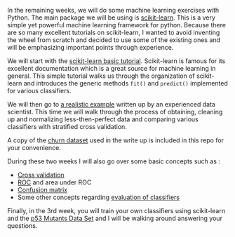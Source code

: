 In the remaining weeks, we will do some machine learning exercises with Python.
The main package we will be using is [scikit-learn](http://scikit-learn.org/).
This is a very simple yet powerful machine learning framework for python.
Because there are so many excellent tutorials on scikit-learn, I wanted to avoid inventing the wheel from scratch and decided to use some of the existing ones and will be emphasizing important points through experience.  

We will start with the [scikit-learn basic tutorial](http://scikit-learn.org/stable/tutorial/basic/tutorial.html).
Scikit-learn is famous for its excellent documentation which is a great source for machine learning in general.
This simple tutorial walks us through the organization of scikit-learn and introduces the generic methods `fit()` and `predict()` implemented for various classifiers.


We will then go to [a realistic example](https://bugra.github.io/work/notes/2014-11-22/an-introduction-to-supervised-learning-scikit-learn/) written up by an experienced data scientist.
This time we will walk through the process of obtaining, cleaning up and normalizing less-then-perfect data and comparing various classifiers with stratified cross validation.

A copy of the [churn dataset](churn.csv) used in the write up is included in this repo for your convenience.

During these two weeks I will also go over some basic concepts such as :
  * [Cross validation](https://en.wikipedia.org/wiki/Cross-validation_(statistics))
  * [ROC](https://en.wikipedia.org/wiki/Receiver_operating_characteristic) and area under ROC
  * [Confusion matrix](https://en.wikipedia.org/wiki/Confusion_matrix)
  * Some other concepts regarding [evaluation of classifiers](https://en.wikipedia.org/wiki/Evaluation_of_binary_classifiers)

Finally, in the 3rd week, you will train your own classifiers using scikit-learn and the [p53 Mutants Data Set](https://archive.ics.uci.edu/ml/datasets/p53+Mutants) and I will be walking around answering your questions.
